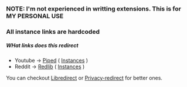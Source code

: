 ### NOTE: I'm not experienced in writting extensions. This is for MY PERSONAL USE
### All instance links are hardcoded

##### WHat links does this redirect 
* Youtube -> <a href="https://github.com/TeamPiped/Piped/">Piped</a> ( <a href="https://github.com/TeamPiped/Piped/wiki/Instances">Instances</a> )
* Reddit  -> <a href="https://github.com/redlib-org/redlib">Redlib</a> ( <a href="https://github.com/redlib-org/redlib-instances/blob/main/instances.md">Instances</a> )

You can checkout <a href="https://github.com/libredirect/libredirect">Libredirect</a> or <a href="https://github.com/SimonBrazell/privacy-redirect">Privacy-redirect</a> for better ones.
